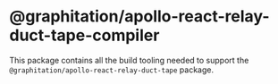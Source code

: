 # @graphitation/apollo-react-relay-duct-tape-compiler

This package contains all the build tooling needed to support the `@graphitation/apollo-react-relay-duct-tape` package.
